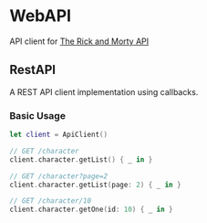 # WebAPI
API client for [The Rick and Morty API](rickandmortyapi.com)

## RestAPI
A REST API client implementation using callbacks.

### Basic Usage
```swift
let client = ApiClient()

// GET /character
client.character.getList() { _ in }

// GET /character?page=2
client.character.getList(page: 2) { _ in }

// GET /character/10
client.character.getOne(id: 10) { _ in }
```
